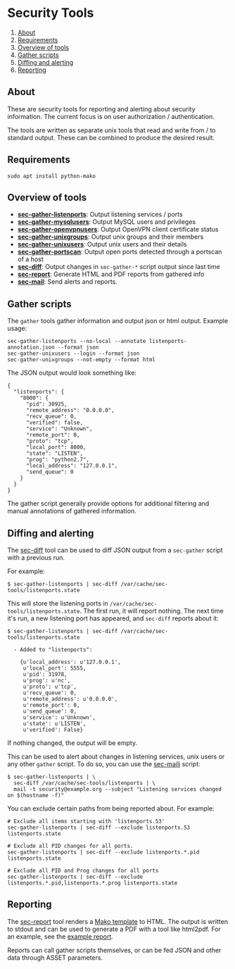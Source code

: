 Security Tools
==============

1. [About](#about)
1. [Requirements](#requirements)
1. [Overview of tools](#overview)
1. [Gather scripts](#gather)
1. [Diffing and alerting](#alert)
1. [Reporting](#report)


## <a name="about">About</a>

These are security tools for reporting and alerting about security
information. The current focus is on user authorization / authentication.

The tools are written as separate unix tools that read and write from / to
standard output. These can be combined to produce the desired result.

## <a name="requirements">Requirements</a>

    sudo apt install python-mako

## <a name="overview">Overview of tools</a>

* **[sec-gather-listenports](docs/man/sec-gather-listenports.1.md)**: Output listening services / ports
* **[sec-gather-mysqlusers](docs/man/sec-gather-mysqlusers.1.md)**: Output MySQL users and privileges
* **[sec-gather-openvpnusers](docs/man/sec-gather-openvpnusers.1.md)**: Output OpenVPN client certificate status
* **[sec-gather-unixgroups](docs/man/sec-gather-unixgroups.1.md)**: Output unix groups and their members
* **[sec-gather-unixusers](docs/man/sec-gather-unixusers.1.md)**: Output unix users and their details
* **[sec-gather-portscan](docs/man/sec-gather-portscan.1.md)**: Output open ports detected through a portscan of a host
* **[sec-diff](docs/man/sec-diff.1.md)**: Output changes in `sec-gather-*` script output since last time
* **[sec-report](docs/man/sec-report.1.md)**: Generate HTML and PDF reports from gathered info
* **[sec-mail](docs/man/sec-mail.1.md)**: Send alerts and reports.

## <a name="gather">Gather scripts</a>

The `gather` tools gather information and output json or html output. Example usage:

    sec-gather-listenports --no-local --annotate listenports-annotation.json --format json
    sec-gather-unixusers --login --format json
    sec-gather-unixgroups --not-empty --format html

The JSON output would look something like:

    {
      "listenports": {
        "8000": {
          "pid": 30925, 
          "remote_address": "0.0.0.0", 
          "recv_queue": 0, 
          "verified": false, 
          "service": "Unknown", 
          "remote_port": 0, 
          "proto": "tcp", 
          "local_port": 8000, 
          "state": "LISTEN", 
          "prog": "python2.7", 
          "local_address": "127.0.0.1", 
          "send_queue": 0
        }
      }
    }

The gather script generally provide options for additional filtering and
manual annotations of gathered information.

## <a name="alert">Diffing and alerting</a>

The [sec-diff](docs/man/sec-diff.1.md) tool can be used to diff JSON output
from a `sec-gather` script with a previous run.

For example:

	$ sec-gather-listenports | sec-diff /var/cache/sec-tools/listenports.state

This will store the listening ports in
`/var/cache/sec-tools/listenports.state`. The first run, it will report
nothing. The next time it's run, a new listening port has appeared, and
`sec-diff` reports about it:

	$ sec-gather-listenports | sec-diff /var/cache/sec-tools/listenports.state

      - Added to "listenports":

        {u'local_address': u'127.0.0.1',
         u'local_port': 5555,
         u'pid': 31978,
         u'prog': u'nc',
         u'proto': u'tcp',
         u'recv_queue': 0,
         u'remote_address': u'0.0.0.0',
         u'remote_port': 0,
         u'send_queue': 0,
         u'service': u'Unknown',
         u'state': u'LISTEN',
         u'verified': False}

If nothing changed, the output will be empty.

This can be used to alert about changes in listening services, unix users or
any other `gather` script. To do so, you can use the
[sec-maili](docs/man/sec-mail.1.md) script:

	$ sec-gather-listenports | \
      sec-diff /var/cache/sec-tools/listenports | \
      mail -t security@example.org --subject "Listening services changed on $(hostname -f)"

You can exclude certain paths from being reported about. For example:

    # Exclude all items starting with 'listenports.53'
    sec-gather-listenports | sec-diff --exclude listenports.53 listenports.state

    # Exclude all PID changes for all ports.
    sec-gather-listenports | sec-diff --exclude listenports.*.pid listenports.state

    # Exclude all PID and Prog changes for all ports
    sec-gather-listenports | sec-diff --exclude listenports.*.pid,listenports.*.prog listenports.state

## <a name="report">Reporting</a>

The [sec-report](docs/man/sec-report.1.md) tool renders a [Mako
template](http://www.makotemplates.org/) to HTML. The output is written to
stdout and can be used to generate a PDF with a tool like html2pdf. For an
example, see the [example report](example/report).

Reports can call gather scripts themselves, or can be fed JSON and other data
through ASSET parameters.

